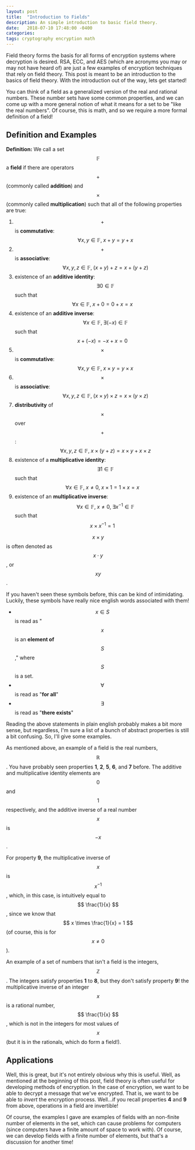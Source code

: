 ```yaml
---
layout: post
title:  "Introduction to Fields"
description: An simple introduction to basic field theory.
date:   2018-07-10 17:48:00 -0400
categories:
tags: cryptography encryption math
---
```

<script type="text/javascript" async
  src="https://cdn.mathjax.org/mathjax/latest/MathJax.js?config=TeX-MML-AM_CHTML">
</script>

Field theory forms the basis for all forms of encryption systems where decryption is desired.
RSA, ECC, and AES (which are acronyms you may or may not have heard of)
are just a few examples of encryption techniques that rely on field theory.
This post is meant to be an introduction to the basics of field theory. With the
introduction out of the way, lets get started!

You can think of a field as a generalized version of the real and rational numbers.
These number sets have some common properties, and we can come up with a more general notion
of what it means for a set to be "like the real numbers". Of course, this is math,
and so we require a more formal definition of a field!

## Definition and Examples

**Definition:** We call a set $$ \mathbb{F} $$ a **field** if there are operators $$ + $$
(commonly called **addition**) and $$ \times $$ (commonly called **multiplication**)
such that all of the following properties are true:

1. $$ + $$ is **commutative**: $$ \quad \forall x, y\in\mathbb{F}, \; x + y = y + x $$   
2. $$ + $$ is **associative**: $$ \quad  \forall x, y, z\in\mathbb{F}, \; (x + y) + z = x + (y + z) $$    
3. existence of an **additive identity**: $$ \quad \exists 0 \in\mathbb{F} $$ such that $$ \forall x\in\mathbb{F}, \; x + 0 = 0 + x = x $$
4. existence of an **additive inverse**: $$ \quad \forall x \in\mathbb{F}, \; \exists (-x) \in \mathbb{F} $$
   such that $$ x + (-x) = -x + x = 0 $$
5. $$ \times $$ is **commutative**: $$ \quad \forall x, y\in\mathbb{F}, \; x \times y = y \times x $$    
6. $$ \times $$ is **associative**: $$ \quad \forall x, y, z\in\mathbb{F}, \; (x \times y) \times z = x \times (y \times z) $$    
7. **distributivity** of $$ \times $$ over $$ + $$: $$ \quad \forall x, y, z \in \mathbb{F}, \; x \times (y + z) = x \times y + x \times z $$
8. existence of a **multiplicative identity**: $$ \quad \exists 1 \in\mathbb{F} $$ such that
   $$ \forall x\in\mathbb{F}, \; x \neq 0, \; x \times 1 = 1 \times x = x $$
9. existence of an **multiplicative inverse**: $$ \quad \forall x \in\mathbb{F}, \; x \neq 0, \; \exists x^{-1} \in\mathbb{F} $$
   such that $$ x \times x^{-1} = 1 $$

$$ x \times y $$ is often denoted as $$ x \cdot y $$, or $$ xy $$.

If you haven't seen these symbols before, this can be kind of intimidating.
Luckily, these symbols have really nice english words associated with them!

 - $$ x\in S $$ is read as "$$ x $$ is an **element of** $$ S $$," where $$ S $$ is a set.
 - $$ \forall $$ is read as "**for all**"
 - $$ \exists $$ is read as "**there exists**"

Reading the above statements in plain english probably makes a bit more sense, but regardless,
I'm sure a list of a bunch of abstract properties is still a bit confusing.
So, I'll give some examples.

As mentioned above, an example of a field is the real numbers, $$ \mathbb{R} $$. You have probably seen properties
**1**, **2**, **5**, **6**, and **7** before. The additive and multiplicative identity elements are $$ 0 $$ and $$ 1 $$
respectively, and the additive inverse of a real number $$ x $$ is $$ -x $$.

For property **9**, the multiplicative inverse of $$ x $$ is $$ x^{-1} $$, which, in this case, is intuitively equal to
$$ \frac{1}{x} $$, since we know that $$ x \times \frac{1}{x} = 1 $$ (of course, this is for $$ x \neq 0 $$).

An example of a set of numbers that isn't a field is the integers, $$ \mathbb{Z} $$.
The integers satisfy properties **1** to **8**, but they don't satisfy property **9**! the multiplicative
inverse of an integer $$ x $$ is a rational number, $$ \frac{1}{x} $$, which is not in the integers for
most values of $$ x $$ (but it is in the rationals, which do form a field!).

## Applications

Well, this is great, but it's not entirely obvious why this is useful. Well, as mentioned at the beginning of this post,
field theory is often useful for developing methods of encryption. In the case of encryption,
we want to be able to decrypt a message that we've encrypted. That is, we want to be able to
_invert_ the encryption process. Well...if you recall properties **4** and **9** from above,
operations in a field are invertible!

Of course, the examples I gave are examples of fields
with an non-finite number of elements in the set, which can cause problems for computers
(since computers have a finite amount of space to work with). Of course, we can develop fields with
a finite number of elements, but that's a discussion for another time!
